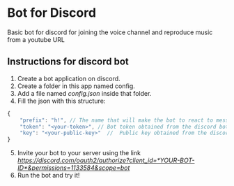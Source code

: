 # Bot for Discord
Basic bot for discord for joining the voice channel and reproduce music from a youtube URL

## Instructions for discord bot

1. Create a bot application on discord.
2. Create a folder in this app named config.
3. Add a file named *config.json* inside that folder.
4. Fill the json with this structure:
```javascript
{
    "prefix": "h!", // The name that will make the bot to react to messages
    "token": "<your-token>", // Bot token obtained from the discord bot dashboard
    "key": "<your-public-key>"  //  Public key obtained from the discord bot dashboard
}
```
5. Invite your bot to your server using the link _https://discord.com/oauth2/authorize?client_id=*YOUR-BOT-ID*&permissions=1133584&scope=bot_
6. Run the bot and try it!

